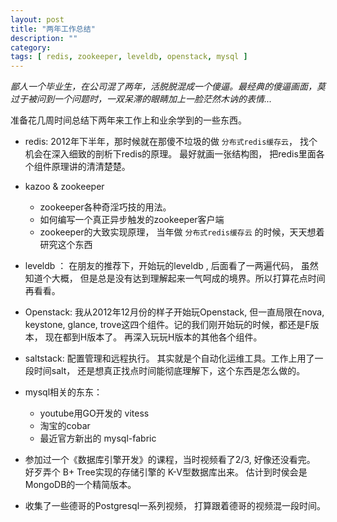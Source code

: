 ```yaml
---
layout: post
title: "两年工作总结"
description: ""
category: 
tags: [ redis, zookeeper, leveldb, openstack, mysql ]
---
```


_鄙人一个毕业生，在公司混了两年，活脱脱混成一个傻逼。最经典的傻逼画面，莫过于被问到一个问题时，一双呆滞的眼睛加上一脸茫然木讷的表情..._

准备花几周时间总结下两年来工作上和业余学到的一些东西。 

* redis: 2012年下半年，那时候就在那傻不垃圾的做 `分布式redis缓存云`， 找个机会在深入细致的剖析下redis的原理。 最好就画一张结构图， 把redis里面各个组件原理讲的清清楚楚。

* kazoo & zookeeper 
  
  * zookeeper各种奇淫巧技的用法。
  * 如何编写一个真正异步触发的zookeeper客户端
  * zookeeper的大致实现原理， 当年做 `分布式redis缓存云` 的时候，天天想着研究这个东西

* leveldb ： 在朋友的推荐下，开始玩的leveldb , 后面看了一两遍代码， 虽然知道个大概， 但是总是没有达到理解起来一气呵成的境界。所以打算花点时间再看看。 

* Openstack:  我从2012年12月份的样子开始玩Openstack, 但一直局限在nova, keystone, glance, trove这四个组件。记的我们刚开始玩的时候，都还是F版本， 现在都到H版本了。 再深入玩玩H版本的其他各个组件。

* saltstack: 配置管理和远程执行。 其实就是个自动化运维工具。工作上用了一段时间salt， 还是想真正找点时间能彻底理解下，这个东西是怎么做的。 

* mysql相关的东东： 

  * youtube用GO开发的 vitess
  * 淘宝的cobar
  * 最近官方新出的 mysql-fabric

* 参加过一个《数据库引擎开发》的课程，当时视频看了2/3, 好像还没看完。 好歹弄个 B+ Tree实现的存储引擎的 K-V型数据库出来。 估计到时侯会是MongoDB的一个精简版本。 

* 收集了一些德哥的Postgresql一系列视频， 打算跟着德哥的视频混一段时间。 

